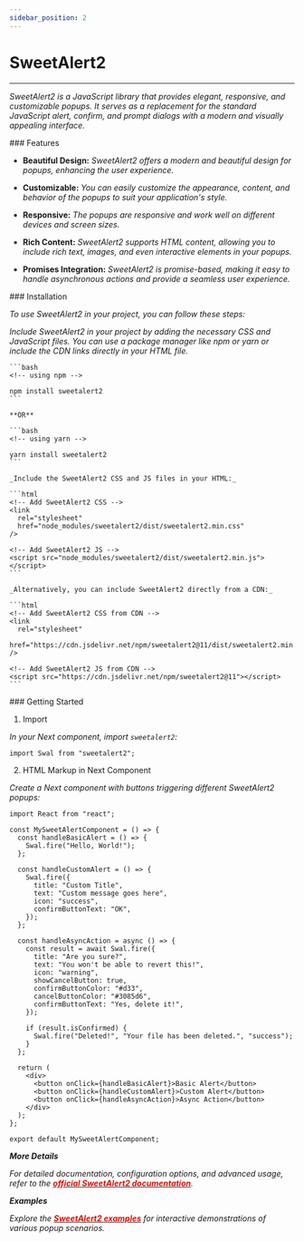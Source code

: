 ```yaml
---
sidebar_position: 2
---
```


# SweetAlert2

<hr/>

_SweetAlert2 is a JavaScript library that provides elegant, responsive, and customizable popups. It serves as a replacement for the standard JavaScript alert, confirm, and prompt dialogs with a modern and visually appealing interface._

<div className="mt-3 text-small">
### Features
</div>

- **Beautiful Design:** _SweetAlert2 offers a modern and beautiful design for popups, enhancing the user experience._

- **Customizable:** _You can easily customize the appearance, content, and behavior of the popups to suit your application's style._

- **Responsive:** _The popups are responsive and work well on different devices and screen sizes._

- **Rich Content:** _SweetAlert2 supports HTML content, allowing you to include rich text, images, and even interactive elements in your popups._

- **Promises Integration:** _SweetAlert2 is promise-based, making it easy to handle asynchronous actions and provide a seamless user experience._

<div className="mt-5 text-small">
### Installation
</div>

_To use SweetAlert2 in your project, you can follow these steps:_

_Include SweetAlert2 in your project by adding the necessary CSS and JavaScript files. You can use a package manager like npm or yarn or include the CDN links directly in your HTML file._

    ```bash
    <!-- using npm -->

    npm install sweetalert2
    ```

    **OR**

    ```bash
    <!-- using yarn -->

    yarn install sweetalert2
    ```

    _Include the SweetAlert2 CSS and JS files in your HTML:_

    ```html
    <!-- Add SweetAlert2 CSS -->
    <link
      rel="stylesheet"
      href="node_modules/sweetalert2/dist/sweetalert2.min.css"
    />

    <!-- Add SweetAlert2 JS -->
    <script src="node_modules/sweetalert2/dist/sweetalert2.min.js"></script>
    ```

    _Alternatively, you can include SweetAlert2 directly from a CDN:_

    ```html
    <!-- Add SweetAlert2 CSS from CDN -->
    <link
      rel="stylesheet"
      href="https://cdn.jsdelivr.net/npm/sweetalert2@11/dist/sweetalert2.min.css"
    />

    <!-- Add SweetAlert2 JS from CDN -->
    <script src="https://cdn.jsdelivr.net/npm/sweetalert2@11"></script>
    ```

<div className="mt-5 text-small">
### Getting Started
</div>

1. Import

_In your Next component, import `sweetalert2`:_

```tsx
import Swal from "sweetalert2";
```

2. HTML Markup in Next Component

_Create a Next component with buttons triggering different SweetAlert2 popups:_

```tsx
import React from "react";

const MySweetAlertComponent = () => {
  const handleBasicAlert = () => {
    Swal.fire("Hello, World!");
  };

  const handleCustomAlert = () => {
    Swal.fire({
      title: "Custom Title",
      text: "Custom message goes here",
      icon: "success",
      confirmButtonText: "OK",
    });
  };

  const handleAsyncAction = async () => {
    const result = await Swal.fire({
      title: "Are you sure?",
      text: "You won't be able to revert this!",
      icon: "warning",
      showCancelButton: true,
      confirmButtonColor: "#d33",
      cancelButtonColor: "#3085d6",
      confirmButtonText: "Yes, delete it!",
    });

    if (result.isConfirmed) {
      Swal.fire("Deleted!", "Your file has been deleted.", "success");
    }
  };

  return (
    <div>
      <button onClick={handleBasicAlert}>Basic Alert</button>
      <button onClick={handleCustomAlert}>Custom Alert</button>
      <button onClick={handleAsyncAction}>Async Action</button>
    </div>
  );
};

export default MySweetAlertComponent;
```

**_More Details_**

_For detailed documentation, configuration options, and advanced usage, refer to the [<font color="#e20e02">**official SweetAlert2 documentation**</font>](https://sweetalert2.github.io/#download)._

**_Examples_**

_Explore the [<font color="#e20e02">**SweetAlert2 examples**</font>](https://sweetalert2.github.io/#examples) for interactive demonstrations of various popup scenarios._
